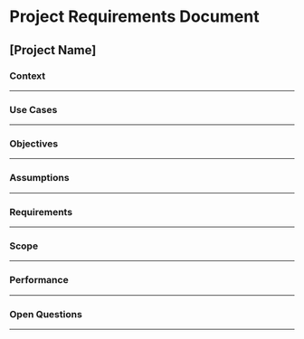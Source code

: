 # Project Requirements Document

## [Project Name]

### Context

***

### Use Cases

***

### Objectives

***

### Assumptions

***

### Requirements

***

### Scope

***

### Performance

***

### Open Questions

***
